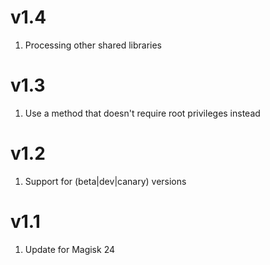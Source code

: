 # v1.4
1. Processing other shared libraries

# v1.3
1. Use a method that doesn't require root privileges instead

# v1.2
1. Support for (beta|dev|canary) versions

# v1.1
1. Update for Magisk 24